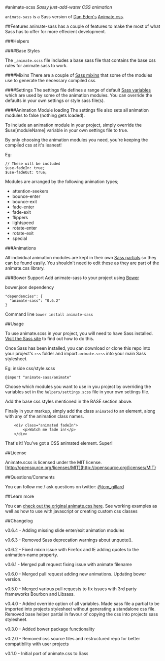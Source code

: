 #animate-scss
*Sassy just-add-water CSS animation*

`animate-sass` is a Sass version of [Dan Eden's](https://github.com/daneden) [Animate.css](https://daneden.me/animate/).

##Features
animate-sass has a couple of features to make the most of what Sass has to offer for more effecient development.

###Helpers

####Base Styles

The `_animate.scss` file includes a base sass file that contains the base css rules for animate.sass to work.

####Mixins
There are a couple of [Sass mixins](http://sass-lang.com/documentation/file.SASS_REFERENCE.html#mixins) that some of the modules use to generate the necessary compiled css.

####Settings
The settings file defines a range of default [Sass variables](http://sass-lang.com/documentation/file.SASS_REFERENCE.html#variables_) which are used by some of the animation modules. You can override the defaults in your own settings or style sass file(s).


####Animation Module loading
The settings file also sets all animation modules to false (nothing gets loaded).

To include an animation module in your project, simply override the $use[moduleName] variable in your own settings file to true.

By only choosing the animation modules you need, you're keeping the compiled css at it's leanest!

Eg:
````
// These will be included
$use-fadeIn: true;
$use-fadeOut: true;
````

Modules are arranged by the following animation types;

- attention-seekers
- bounce-enter
- bounce-exit
- fade-enter
- fade-exit
- flippers
- lightspeed
- rotate-enter
- rotate-exit
- special



###Animations

All individual animation modules are kept in their own [Sass partials](http://sass-lang.com/documentation/file.SASS_REFERENCE.html#partials) so they can be found easily. You shouldn't need to edit these as they are part of the animate.css library.

###Bower Support
Add animate-sass to your project using [Bower](http://bower.io)

bower.json dependency
````
"dependencies": {
  "animate-sass": "0.6.2"
}
````

Command line
`bower install animate-sass`


##Usage

To use animate.scss in your project, you will need to have Sass installed. [Visit the Sass site](http://sass-lang.com/) to find out how to do this.

Once Sass has been installed, you can download or clone this repo into your project's `css` folder and import `animate.scss` into your main Sass stylesheet.

Eg: inside css/style.scss
````
@import "animate-sass/animate"
````

Choose which modules you want to use in you project by overriding the variables set in the `helpers/settings.scss` file in your own settings file.

Add the base css styles mentioned in the BASE section above.

Finally in your markup, simply add the class `animated` to an element, along with any of the animation class names.

````
    <div class="animated fadeIn">
    	<p>Watch me fade in!</p>
    </div>
````

That's it! You've got a CSS animated element. Super!


##License

Animate.scss is licensed under the MIT license. [http://opensource.org/licenses/MIT](http://opensource.org/licenses/MIT)


##Questions/Comments

You can follow me / ask questions on twitter: [@tom_gillard](http://www.twitter.com/tom_gillard)


##Learn more

You can [check out the original animate.css here](http://daneden.me/animate). See working examples as well as how to use with javascript or creating custom css classes


##Changelog

v0.6.4 - Adding missing slide enter/exit animation modules

v0.6.3 - Removed Sass deprecation warnings about unquote().

v0.6.2 - Fixed mixin issue with Firefox and IE adding quotes to the animation-name property.

v0.6.1 - Merged pull request fixing issue with animate filename

v0.6.0 - Merged pull request adding new animations. Updating bower version.

v0.5.0 - Merged various pull requests to fix issues with 3rd party frameworks Bourbon and Libsass.

v0.4.0 - Added override option of all variables. Made sass file a partial to be imported into projects stylesheet without generating a standalone css file. Removed base helper partial in favour of copying the css into projects sass stylesheet.

v0.3.0 - Added bower package functionality

v0.2.0 - Removed css source files and restructured repo for better compatibility with user projects

v0.1.0 - Initial port of animate.css to Sass
